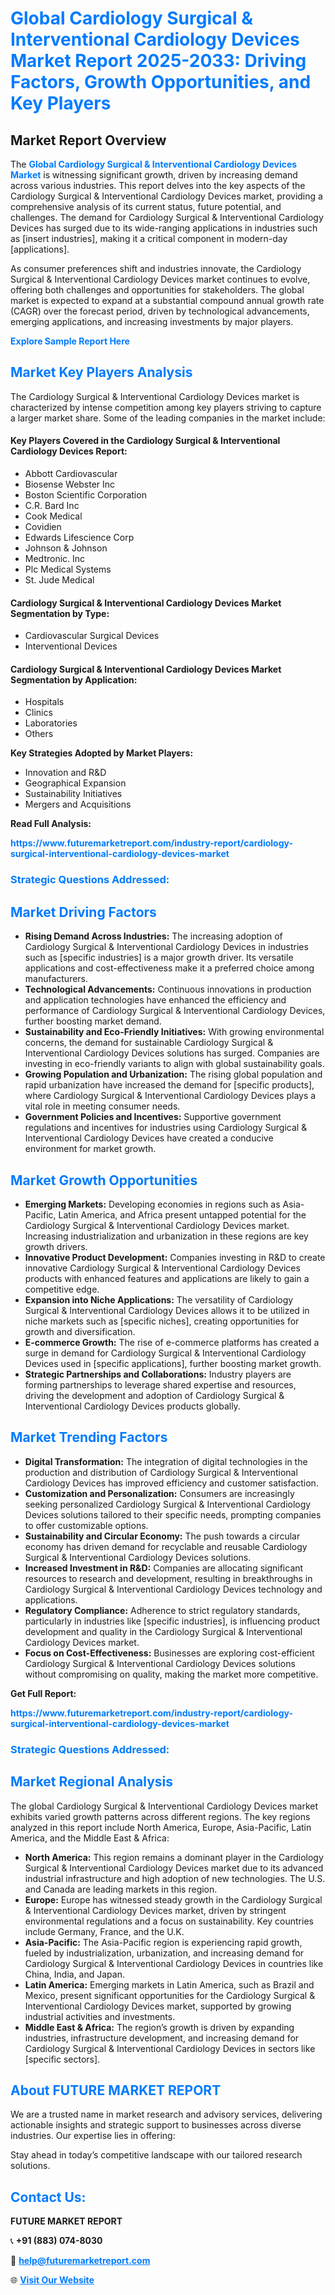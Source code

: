 <h1 style="color: #007BFF;">Global Cardiology Surgical & Interventional Cardiology Devices Market Report 2025-2033: Driving Factors, Growth Opportunities, and Key Players</h1>

<section id="overview">
<h2>Market Report Overview</h2>
<p>The <a href="https://www.futuremarketreport.com/industry-report/cardiology-surgical-interventional-cardiology-devices-market" style="color: #007BFF; text-decoration: none;"><strong>Global Cardiology Surgical & Interventional Cardiology Devices Market</strong></a> is witnessing significant growth, driven by increasing demand across various industries. This report delves into the key aspects of the Cardiology Surgical & Interventional Cardiology Devices market, providing a comprehensive analysis of its current status, future potential, and challenges. The demand for Cardiology Surgical & Interventional Cardiology Devices has surged due to its wide-ranging applications in industries such as [insert industries], making it a critical component in modern-day [applications].</p>
<p>As consumer preferences shift and industries innovate, the Cardiology Surgical & Interventional Cardiology Devices market continues to evolve, offering both challenges and opportunities for stakeholders. The global market is expected to expand at a substantial compound annual growth rate (CAGR) over the forecast period, driven by technological advancements, emerging applications, and increasing investments by major players.</p>
</section>

<section id="overview">
<p><a href="https://www.futuremarketreport.com/request-sample/reportId=104366" style="color: #007BFF; text-decoration: none;"><strong>Explore Sample Report Here</strong></a></p>
</section>

<section id="key-players">
<h2 style="color: #007BFF;">Market Key Players Analysis</h2>
<p>The Cardiology Surgical & Interventional Cardiology Devices market is characterized by intense competition among key players striving to capture a larger market share. Some of the leading companies in the market include:</p>
<h4>Key Players Covered in the Cardiology Surgical & Interventional Cardiology Devices Report:</h4>
<ul><li>Abbott Cardiovascular</li><li>Biosense Webster Inc</li><li>Boston Scientific Corporation</li><li>C.R. Bard Inc</li><li>Cook Medical</li><li>Covidien</li><li>Edwards Lifescience Corp</li><li>Johnson &amp; Johnson</li><li>Medtronic. Inc</li><li>Plc Medical Systems</li><li>St. Jude Medical</li></ul>
<h4>Cardiology Surgical & Interventional Cardiology Devices Market Segmentation by Type:</h4>
<ul><li>Cardiovascular Surgical Devices</li><li>Interventional Devices</li></ul>

<h4>Cardiology Surgical & Interventional Cardiology Devices Market Segmentation by Application:</h4>
<ul><li>Hospitals</li><li>Clinics</li><li>Laboratories</li><li>Others</li></ul>
<p><strong>Key Strategies Adopted by Market Players:</strong></p>
<ul>
<li>Innovation and R&D</li>
<li>Geographical Expansion</li>
<li>Sustainability Initiatives</li>
<li>Mergers and Acquisitions</li>
</ul>
</section>

<section>
<p><strong>Read Full Analysis: </strong></p><a href="https://www.futuremarketreport.com/industry-report/cardiology-surgical-interventional-cardiology-devices-market" style="color: #007BFF; text-decoration: none;"><strong>https://www.futuremarketreport.com/industry-report/cardiology-surgical-interventional-cardiology-devices-market</strong></a>
<h3 style="color: #007BFF;">Strategic Questions Addressed:</h3>
</section>

<section id="driving-factors">
<h2 style="color: #007BFF;">Market Driving Factors</h2>
<ul>
<li><strong>Rising Demand Across Industries:</strong> The increasing adoption of Cardiology Surgical & Interventional Cardiology Devices in industries such as [specific industries] is a major growth driver. Its versatile applications and cost-effectiveness make it a preferred choice among manufacturers.</li>
<li><strong>Technological Advancements:</strong> Continuous innovations in production and application technologies have enhanced the efficiency and performance of Cardiology Surgical & Interventional Cardiology Devices, further boosting market demand.</li>
<li><strong>Sustainability and Eco-Friendly Initiatives:</strong> With growing environmental concerns, the demand for sustainable Cardiology Surgical & Interventional Cardiology Devices solutions has surged. Companies are investing in eco-friendly variants to align with global sustainability goals.</li>
<li><strong>Growing Population and Urbanization:</strong> The rising global population and rapid urbanization have increased the demand for [specific products], where Cardiology Surgical & Interventional Cardiology Devices plays a vital role in meeting consumer needs.</li>
<li><strong>Government Policies and Incentives:</strong> Supportive government regulations and incentives for industries using Cardiology Surgical & Interventional Cardiology Devices have created a conducive environment for market growth.</li>
</ul>
</section>

<section id="growth-opportunities">
<h2 style="color: #007BFF;">Market Growth Opportunities</h2>
<ul>
<li><strong>Emerging Markets:</strong> Developing economies in regions such as Asia-Pacific, Latin America, and Africa present untapped potential for the Cardiology Surgical & Interventional Cardiology Devices market. Increasing industrialization and urbanization in these regions are key growth drivers.</li>
<li><strong>Innovative Product Development:</strong> Companies investing in R&D to create innovative Cardiology Surgical & Interventional Cardiology Devices products with enhanced features and applications are likely to gain a competitive edge.</li>
<li><strong>Expansion into Niche Applications:</strong> The versatility of Cardiology Surgical & Interventional Cardiology Devices allows it to be utilized in niche markets such as [specific niches], creating opportunities for growth and diversification.</li>
<li><strong>E-commerce Growth:</strong> The rise of e-commerce platforms has created a surge in demand for Cardiology Surgical & Interventional Cardiology Devices used in [specific applications], further boosting market growth.</li>
<li><strong>Strategic Partnerships and Collaborations:</strong> Industry players are forming partnerships to leverage shared expertise and resources, driving the development and adoption of Cardiology Surgical & Interventional Cardiology Devices products globally.</li>
</ul>
</section>

<section id="trending-factors">
<h2 style="color: #007BFF;">Market Trending Factors</h2>
<ul>
<li><strong>Digital Transformation:</strong> The integration of digital technologies in the production and distribution of Cardiology Surgical & Interventional Cardiology Devices has improved efficiency and customer satisfaction.</li>
<li><strong>Customization and Personalization:</strong> Consumers are increasingly seeking personalized Cardiology Surgical & Interventional Cardiology Devices solutions tailored to their specific needs, prompting companies to offer customizable options.</li>
<li><strong>Sustainability and Circular Economy:</strong> The push towards a circular economy has driven demand for recyclable and reusable Cardiology Surgical & Interventional Cardiology Devices solutions.</li>
<li><strong>Increased Investment in R&D:</strong> Companies are allocating significant resources to research and development, resulting in breakthroughs in Cardiology Surgical & Interventional Cardiology Devices technology and applications.</li>
<li><strong>Regulatory Compliance:</strong> Adherence to strict regulatory standards, particularly in industries like [specific industries], is influencing product development and quality in the Cardiology Surgical & Interventional Cardiology Devices market.</li>
<li><strong>Focus on Cost-Effectiveness:</strong> Businesses are exploring cost-efficient Cardiology Surgical & Interventional Cardiology Devices solutions without compromising on quality, making the market more competitive.</li>
</ul>
</section>

<section>
<p><strong>Get Full Report: </strong></p><a href="https://www.futuremarketreport.com/industry-report/cardiology-surgical-interventional-cardiology-devices-market" style="color: #007BFF; text-decoration: none;"><strong>https://www.futuremarketreport.com/industry-report/cardiology-surgical-interventional-cardiology-devices-market</strong></a>
<h3 style="color: #007BFF;">Strategic Questions Addressed:</h3>
</section>


<section id="regional-analysis">
<h2 style="color: #007BFF;">Market Regional Analysis</h2>
<p>The global Cardiology Surgical & Interventional Cardiology Devices market exhibits varied growth patterns across different regions. The key regions analyzed in this report include North America, Europe, Asia-Pacific, Latin America, and the Middle East & Africa:</p>
<ul>
<li><strong>North America:</strong> This region remains a dominant player in the Cardiology Surgical & Interventional Cardiology Devices market due to its advanced industrial infrastructure and high adoption of new technologies. The U.S. and Canada are leading markets in this region.</li>
<li><strong>Europe:</strong> Europe has witnessed steady growth in the Cardiology Surgical & Interventional Cardiology Devices market, driven by stringent environmental regulations and a focus on sustainability. Key countries include Germany, France, and the U.K.</li>
<li><strong>Asia-Pacific:</strong> The Asia-Pacific region is experiencing rapid growth, fueled by industrialization, urbanization, and increasing demand for Cardiology Surgical & Interventional Cardiology Devices in countries like China, India, and Japan.</li>
<li><strong>Latin America:</strong> Emerging markets in Latin America, such as Brazil and Mexico, present significant opportunities for the Cardiology Surgical & Interventional Cardiology Devices market, supported by growing industrial activities and investments.</li>
<li><strong>Middle East & Africa:</strong> The region’s growth is driven by expanding industries, infrastructure development, and increasing demand for Cardiology Surgical & Interventional Cardiology Devices in sectors like [specific sectors].</li>
</ul>
</section>

<footer>
<h2 style="color: #007BFF;">About FUTURE MARKET REPORT</h2>
<p>We are a trusted name in market research and advisory services, delivering actionable insights and strategic support to businesses across diverse industries. Our expertise lies in offering:</p>

<p>Stay ahead in today’s competitive landscape with our tailored research solutions.</p>

<h2 style="color: #007BFF;">Contact Us:</h2>
<p><strong>FUTURE MARKET REPORT</strong></p>
<p>📞 <strong>+91 (883) 074-8030</strong></p>
<p>📧 <strong><a href="mailto:help@futuremarketreport.com" style="color: #007BFF;">help@futuremarketreport.com</a></strong></p>
<p>🌐 <strong><a href="https://www.futuremarketreport.com/" style="color: #007BFF;">Visit Our Website</a></strong></p>
</footer>